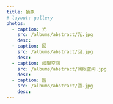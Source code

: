 ```yaml
---
title: 抽象
# layout: gallery
photos:
  - caption: 光
    src: /albums/abstract/光.jpg
    desc: 
  - caption: 回
    src: /albums/abstract/回.jpg
    desc: 
  - caption: 阈限空间
    src: /albums/abstract/阈限空间.jpg
    desc: 
  - caption: 圆
    src: /albums/abstract/圆.jpg
    desc: 
---
```

